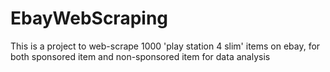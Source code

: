 # EbayWebScraping

This is a project to web-scrape 1000 'play station 4 slim' items on ebay, for both sponsored item and non-sponsored item for data analysis
